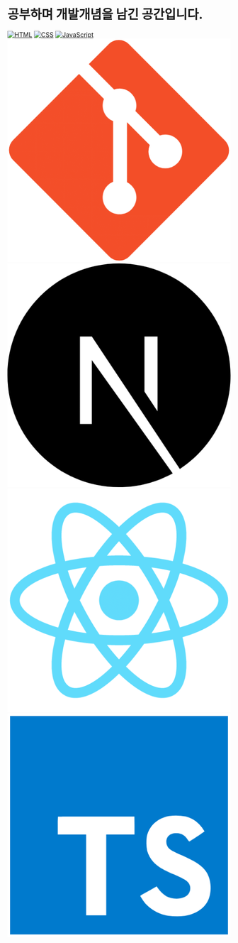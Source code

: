 # 공부하며 개발개념을 남긴 공간입니다.

<!-- 기술 스택 아이콘 -->

[![HTML](https://img.shields.io/badge/HTML5-E34F26?style=flat-square&logo=html5&logoColor=white)](./HTML/)
[![CSS](https://img.shields.io/badge/CSS3-1572B6?style=flat-square&logo=css3&logoColor=white)](./CSS/)
[![JavaScript](https://img.shields.io/badge/JavaScript-F7DF1E?style=flat-square&logo=javascript&logoColor=black)](./JavaScript/)
![Git](image.png)
![Next.js](image-1.png)
![React](image-2.png)
![TypeScript](image-3.png)
